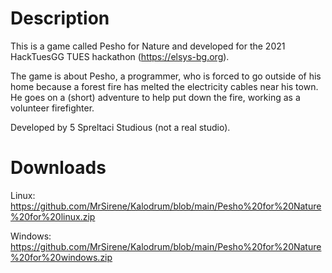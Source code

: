 # Description
This is a game called Pesho for Nature and developed for the 2021 HackTuesGG TUES hackathon (https://elsys-bg.org).

The game is about Pesho, a programmer, who is forced to go outside of his home because a forest fire has melted the electricity cables near his town. He goes on a (short) adventure to help put down the fire, working as a volunteer firefighter. 

Developed by 5 Spreltaci Studious (not a real studio).

# Downloads
Linux:
https://github.com/MrSirene/Kalodrum/blob/main/Pesho%20for%20Nature%20for%20linux.zip

Windows:
https://github.com/MrSirene/Kalodrum/blob/main/Pesho%20for%20Nature%20for%20windows.zip
